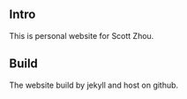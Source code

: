 ## Intro
This is personal website for Scott Zhou.
## Build
The website build by jekyll and host on github.
